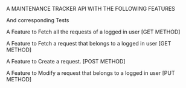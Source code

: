 A MAINTENANCE TRACKER API WITH THE FOLLOWING FEATURES

And corresponding Tests



A Feature to Fetch all the requests of a logged in user [GET METHOD]


A Feature to Fetch a request that belongs to a logged in user [GET METHOD]

A Feature  to Create a request. [POST METHOD]

A Feature to Modify a request that belongs to a logged in user [PUT METHOD]


